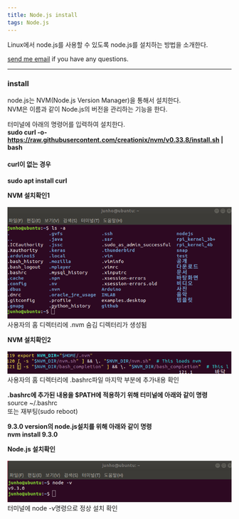 ```yaml
---
title: Node.js install
tags: Node.js
---
```


Linux에서 node.js를 사용할 수 있도록 node.js를 설치하는 방법을 소개한다.  

 [send me email](mailto:jewel7492@gmail.com) if you have any questions.

<!--more-->

---

### install ###  
node.js는 NVM(Node.js Version Manager)을 통해서 설치한다.  
NVM은 이름과 같이 Node.js의 버전을 관리하는 기능을 한다.  

터미널에 아래의 명령어를 입력하여 설치한다.  
**sudo curl -o- https://raw.githubusercontent.com/creationix/nvm/v0.33.8/install.sh | bash**  

#### curl이 없는 경우  
**sudo apt install curl**  

**NVM 설치확인1**  
<br />
![그림1](/assets/Node.js/install/1.png)  
사용자의 홈 디렉터리에 .nvm 숨김 디렉터리가 생성됨  

**NVM 설치확인2**  
<br />
![그림2](/assets/Node.js/install/2.png)  
사용자의 홈 디렉터리에 .bashrc파일 마지막 부분에 추가내용 확인  

**.bashrc에 추가된 내용을 $PATH에 적용하기 위해 터미널에 아래와 같이 명령**  
source ~/.bashrc  
또는 재부팅(sudo reboot)  

**9.3.0 version의 node.js설치를 위해 아래와 같이 명령**  
**nvm install 9.3.0**  

**Node.js 설치확인**  
<br />
![그림3](/assets/Node.js/install/3.png)  
터미널에 node -v명령으로 정상 설치 확인  